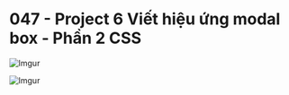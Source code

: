 # 047 - Project 6 Viết hiệu ứng modal box - Phần 2 CSS

![Imgur](https://i.imgur.com/DQ0IM3p.jpg) 

![Imgur](https://i.imgur.com/ZQGXo0i.png)  